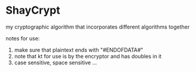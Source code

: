# ShayCrypt
my cryptographic algorithm that incorporates different algorithms together 

notes for use:
1. make sure that plaintext ends with "#ENDOFDATA#"
2. note that kt for use is by the encryptor and has doubles in it
3. case sensitive, space sensitive ...
